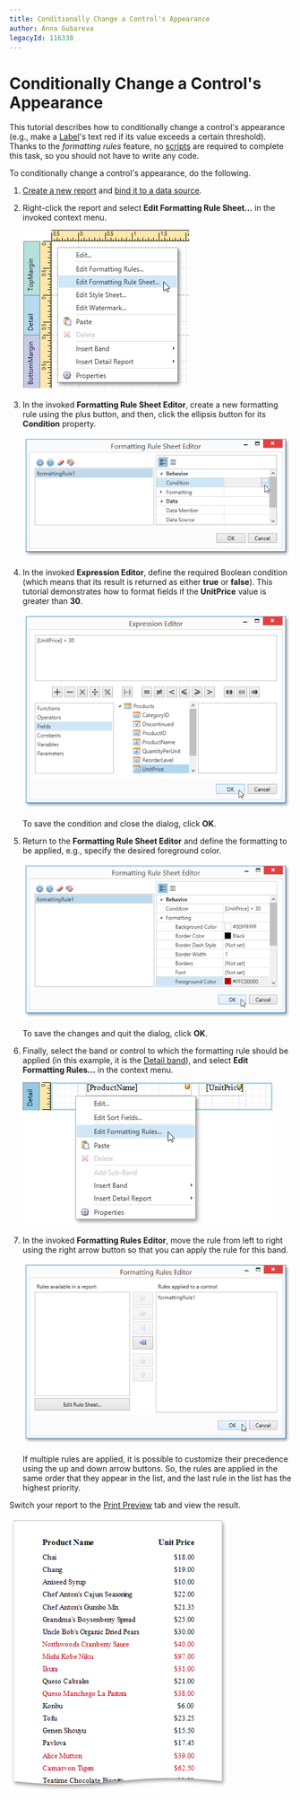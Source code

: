 ```yaml
---
title: Conditionally Change a Control's Appearance
author: Anna Gubareva
legacyId: 116338
---
```

# Conditionally Change a Control's Appearance
This tutorial describes how to conditionally change a control's appearance (e.g., make a [Label](../../report-elements/report-controls.md)'s text red if its value exceeds a certain threshold). Thanks to the _formatting rules_ feature, no [scripts](../scripting.md) are required to complete this task, so you should not have to write any code.

To conditionally change a control's appearance, do the following.
1. [Create a new report](../basic-operations/create-a-new-report.md) and [bind it to a data source](../providing-data/binding-a-report-to-data.md).
2. Right-click the report and select **Edit Formatting Rule Sheet...** in the invoked context menu.
	
	![EUD_WpfReportDesigner_CondFormatting_1](../../../../../images/img123651.png)
3. In the invoked **Formatting Rule Sheet Editor**, create a new formatting rule using the plus button, and then, click the ellipsis button for its **Condition** property.
	
	![EUD_WpfReportDesigner_CondFormatting_2](../../../../../images/img123652.png)
4. In the invoked **Expression Editor**, define the required Boolean condition (which means that its result is returned as either **true** or **false**). This tutorial demonstrates how to format fields if the **UnitPrice** value is greater than **30**.
	
	![EUD_WpfReportDesigner_CondFormatting_3](../../../../../images/img123653.png)
	
	To save the condition and close the dialog, click **OK**.
5. Return to the **Formatting Rule Sheet Editor** and define the formatting to be applied, e.g., specify the desired foreground color.
	
	![EUD_WpfReportDesigner_CondFormatting_4](../../../../../images/img123654.png)
	
	To save the changes and quit the dialog, click **OK**.
6. Finally, select the band or control to which the formatting rule should be applied (in this example, it is the [Detail band](../../report-elements/report-bands.md)), and select **Edit Formatting Rules...** in the context menu.
	
	![EUD_WpfReportDesigner_CondFormatting_5](../../../../../images/img123655.png)
7. In the invoked **Formatting Rules Editor**, move the rule from left to right using the right arrow button so that you can apply the rule for this band.
	
	![EUD_WpfReportDesigner_CondFormatting_6](../../../../../images/img123656.png)
	
	If multiple rules are applied, it is possible to customize their precedence using the up and down arrow buttons. So, the rules are applied in the same order that they appear in the list, and the last rule in the list has the highest priority.

Switch your report to the [Print Preview](../../document-preview.md) tab and view the result.

![EUD_WpfReportDesigner_CondFormatting_Result](../../../../../images/img123657.png)